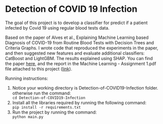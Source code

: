 # Detection of COVID 19 Infection
The goal of this project is to develop a classifier for predict if a patient infected by Covid 19 using regular blood tests data.

Based on the paper of Alves et al., Explaining Machine Learning based Diagnosis of COVID-19 from Routine Blood Tests with Decision Trees and Criteria Graphs. I wrote code that reproduced the experiments in the paper, and then suggested new features and evaluate additional classifiers: CatBoost and LightGBM. The results explained using SHAP.
You can find the paper [here](https://www.sciencedirect.com/science/article/pii/S0010482521001293?via%3Dihub), and the report in the Machine Learning - Assignment 1.pdf file attached to this project ([link](https://github.com/MaorSagi/Detection-of-COVID19-Infection/blob/main/Machine%20Learning%20-%20Assignment%201.pdf)).

<p>Running instructions:</p>
<ol>
<li>Notice your working directory is Detection-of-COVID19-Infection folder. otherwise run the command:</li>
<code>cd Detection-of-COVID19-Infection</code>
<li>Install all the libraries required by running the following command:</li>
<code>pip install -r requirements.txt</code>
<li>Run the project by running the command:</li>
<code>python main.py</code>
</ol>
